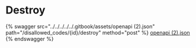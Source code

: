 # Destroy

{% swagger src="../../../../../.gitbook/assets/openapi (2).json" path="/disallowed_codes/{id}/destroy" method="post" %}
[openapi (2).json](<../../../../../.gitbook/assets/openapi (2).json>)
{% endswagger %}
